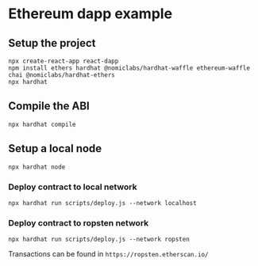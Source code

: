 # Ethereum dapp example

## Setup the project

```shell
npx create-react-app react-dapp
npm install ethers hardhat @nomiclabs/hardhat-waffle ethereum-waffle chai @nomiclabs/hardhat-ethers
npx hardhat
```

## Compile the ABI

```shell
npx hardhat compile
```

## Setup a local node

```shell
npx hardhat node
```

### Deploy contract to local network

```shell
npx hardhat run scripts/deploy.js --network localhost
```

### Deploy contract to ropsten network

```shell
npx hardhat run scripts/deploy.js --network ropsten
```

Transactions can be found in `https://ropsten.etherscan.io/`
